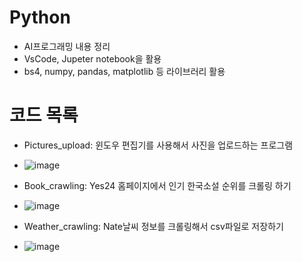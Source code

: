 # Python

- AI프로그래밍 내용 정리
- VsCode, Jupeter notebook을 활용
- bs4, numpy, pandas, matplotlib 등 라이브러리 활용

# 코드 목록

- Pictures_upload: 윈도우 편집기를 사용해서 사진을 업로드하는 프로그램

- ![image](https://user-images.githubusercontent.com/116075431/198279171-36762e6d-57c4-4a62-8d20-d72c74b87b85.png)

- Book_crawling: Yes24 홈페이지에서 인기 한국소설 순위를 크롤링 하기

- ![image](https://user-images.githubusercontent.com/116075431/198279016-972a1afa-b975-4ce0-9fe2-0027d565d7e7.png)

- Weather_crawling: Nate날씨 정보를 크롤링해서 csv파일로 저장하기

- ![image](https://user-images.githubusercontent.com/116075431/198279678-d28aef0d-dd18-4623-8297-257f472e0e65.png)
